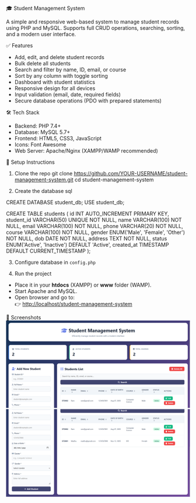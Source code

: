 🎓 Student Management System

A simple and responsive web-based system to manage student records using PHP and MySQL. Supports full CRUD operations, searching, sorting, and a modern user interface.



✅ Features

- Add, edit, and delete student records  
- Bulk delete all students  
- Search and filter by name, ID, email, or course  
- Sort by any column with toggle sorting  
- Dashboard with student statistics  
- Responsive design for all devices  
- Input validation (email, date, required fields)  
- Secure database operations (PDO with prepared statements)  



🛠️ Tech Stack

- Backend: PHP 7.4+  
- Database: MySQL 5.7+  
- Frontend: HTML5, CSS3, JavaScript  
- Icons: Font Awesome  
- Web Server: Apache/Nginx (XAMPP/WAMP recommended)  



🚀 Setup Instructions

1. Clone the repo
git clone https://github.com/YOUR-USERNAME/student-management-system.git
cd student-management-system


2. Create the database
sql

CREATE DATABASE student_db;
USE student_db;

CREATE TABLE students (
  id INT AUTO_INCREMENT PRIMARY KEY,
  student_id VARCHAR(50) UNIQUE NOT NULL,
  name VARCHAR(100) NOT NULL,
  email VARCHAR(100) NOT NULL,
  phone VARCHAR(20) NOT NULL,
  course VARCHAR(100) NOT NULL,
  gender ENUM('Male', 'Female', 'Other') NOT NULL,
  dob DATE NOT NULL,
  address TEXT NOT NULL,
  status ENUM('Active', 'Inactive') DEFAULT 'Active',
  created_at TIMESTAMP DEFAULT CURRENT_TIMESTAMP
);


3. Configure database in `config.php`

<?php
$servername = "localhost";
$username = "your_username";
$password = "your_password";
$database = "student_db";
?>


4. Run the project
- Place it in your **htdocs** (XAMPP) or **www** folder (WAMP).  
- Start Apache and MySQL.  
- Open browser and go to:  
  👉 [http://localhost/student-management-system](http://localhost/student-management-system)



📸 Screenshots
![Dashboard Screenshot](screenshots/sc1.png)  
![Dashboard Screenshot](screenshots/sc2.png)